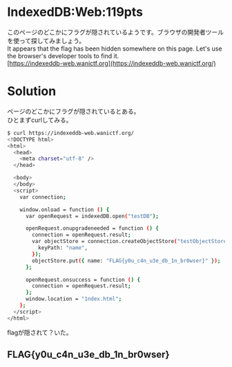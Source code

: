 # IndexedDB:Web:119pts
このページのどこかにフラグが隠されているようです。ブラウザの開発者ツールを使って探してみましょう。  
It appears that the flag has been hidden somewhere on this page. Let's use the browser's developer tools to find it.  
[https://indexeddb-web.wanictf.org](https://indexeddb-web.wanictf.org/)  

# Solution
ページのどこかにフラグが隠されているとある。  
ひとまずcurlしてみる。  
```bash
$ curl https://indexeddb-web.wanictf.org/
<!DOCTYPE html>
<html>
  <head>
    <meta charset="utf-8" />
  </head>

  <body>
  </body>
  <script>
    var connection;

    window.onload = function () {
      var openRequest = indexedDB.open("testDB");

      openRequest.onupgradeneeded = function () {
        connection = openRequest.result;
        var objectStore = connection.createObjectStore("testObjectStore", {
          keyPath: "name",
        });
        objectStore.put({ name: "FLAG{y0u_c4n_u3e_db_1n_br0wser}" });
      };

      openRequest.onsuccess = function () {
        connection = openRequest.result;
      };
      window.location = "1ndex.html";
    };
  </script>
</html>
```
flagが隠されて？いた。  

## FLAG{y0u_c4n_u3e_db_1n_br0wser}